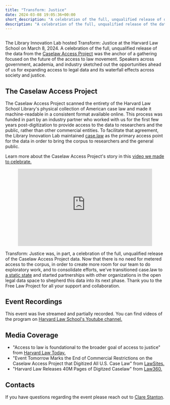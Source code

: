 ```yaml
---
title: "Transform: Justice"
date: 2024-03-08 19:05:36+00:00
short_description: "A celebration of the full, unqualified release of data from the Caselaw Access Project."
description: "A celebration of the full, unqualified release of the data from the Caselaw Access Project will be the anchor of an event focused on the future of the access to law movement. Speakers across government, academia, and industry will sketch out the opportunities ahead of us for expanding access to legal data and its waterfall effects across society and justice."
---
```


<img src="{{ site.baseurl }}/assets/images/transform-justice-banner-small.jpg" alt=""/>

The Library Innovation Lab hosted Transform: Justice at the Harvard Law School on March 8, 2024. A celebration of the full, unqualified release of the data from the <a href="https://case.law">Caselaw Access Project</a> was the anchor of a gathering focused on the future of the access to law movement. Speakers across government, academia, and industry sketched out the opportunities ahead of us for expanding access to legal data and its waterfall effects across society and justice.

## The Caselaw Access Project

The Caselaw Access Project scanned the entirety of the Harvard Law School Library's physical collection of American case law and made it machine-readable in a consistent format available online. This process was funded in part by an industry partner who worked with us for the first few years post-digitization to provide access to the data to researchers and the public, rather than other commercial entities. To facilitate that agreement, the Library Innovation Lab maintained <a href="https://old.case.law">case.law</a> as the primary access point for the data in order to bring the corpus to researchers and the general public.

Learn more about the Caselaw Access Project's story in this [video we made to celebrate.](https://vimeo.com/922493882)

<figure style="max-width: 100%; padding: 48.5% 0px 0px 0px; position:relative;">
  <iframe src="https://player.vimeo.com/video/922493882?h=7329f9219c" style="position:absolute;top:0;left:0;width:100%;height:100%;" frameborder="0" allow="autoplay; fullscreen; picture-in-picture" allowfullscreen></iframe>
</figure>
<script src="https://player.vimeo.com/api/player.js"></script>

Transform: Justice was, in part, a celebration of the full, unqualified release of the Caselaw Access Project data. Now that there is no need for metered access to the corpus, in order to create more room for our team to do exploratory work, and to consolidate efforts, we've transitioned case.law to <a href="https://case.law">a static state</a> and started partnerships with other organizations in the open legal data space to shepherd this data into its next phase. Thank you to the Free Law Project for all your support and collaboration.

## Event Recordings

This event was live streamed and partially recorded. You can find videos of the program on <a href="https://www.youtube.com/watch?v=VQH_GDcWANA&list=PL2q2U2nTrWq2TIUzQ4l36rl5Fpp5p5y1a">Harvard Law School's Youtube channel.</a>

## Media Coverage

- "Access to law is foundational to the broader goal of access to justice" from <a href="https://hls.harvard.edu/today/caselaw-access-project-conference-marks-full-release-of-digitized-decisions/">Harvard Law Today.</a>
- "Event Tomorrow Marks the End of Commercial Restrictions on the Caselaw Access Project that Digitized All U.S. Case Law" from <a href="https://www.lawnext.com/2024/03/event-tomorrow-marks-the-end-of-commercial-restrictions-on-the-caselaw-access-project-that-digitized-all-u-s-case-law.html">LawSites.</a>
- "Harvard Law Releases 40M Pages of Digitzed Caselaw" from <a href="https://www.law360.com/pulse/articles/1811270">Law360.</a>

## Contacts

If you have questions regarding the event please reach out to <a href="mailto:cstanton@law.harvard.edu?subject=Transform%20Justice%20Question%20">Clare Stanton</a>.
